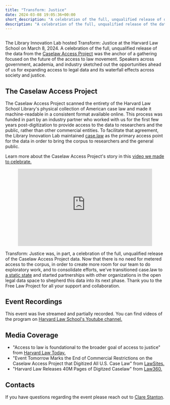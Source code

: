 ```yaml
---
title: "Transform: Justice"
date: 2024-03-08 19:05:36+00:00
short_description: "A celebration of the full, unqualified release of data from the Caselaw Access Project."
description: "A celebration of the full, unqualified release of the data from the Caselaw Access Project will be the anchor of an event focused on the future of the access to law movement. Speakers across government, academia, and industry will sketch out the opportunities ahead of us for expanding access to legal data and its waterfall effects across society and justice."
---
```


<img src="{{ site.baseurl }}/assets/images/transform-justice-banner-small.jpg" alt=""/>

The Library Innovation Lab hosted Transform: Justice at the Harvard Law School on March 8, 2024. A celebration of the full, unqualified release of the data from the <a href="https://case.law">Caselaw Access Project</a> was the anchor of a gathering focused on the future of the access to law movement. Speakers across government, academia, and industry sketched out the opportunities ahead of us for expanding access to legal data and its waterfall effects across society and justice.

## The Caselaw Access Project

The Caselaw Access Project scanned the entirety of the Harvard Law School Library's physical collection of American case law and made it machine-readable in a consistent format available online. This process was funded in part by an industry partner who worked with us for the first few years post-digitization to provide access to the data to researchers and the public, rather than other commercial entities. To facilitate that agreement, the Library Innovation Lab maintained <a href="https://old.case.law">case.law</a> as the primary access point for the data in order to bring the corpus to researchers and the general public.

Learn more about the Caselaw Access Project's story in this [video we made to celebrate.](https://vimeo.com/922493882)

<figure style="max-width: 100%; padding: 48.5% 0px 0px 0px; position:relative;">
  <iframe src="https://player.vimeo.com/video/922493882?h=7329f9219c" style="position:absolute;top:0;left:0;width:100%;height:100%;" frameborder="0" allow="autoplay; fullscreen; picture-in-picture" allowfullscreen></iframe>
</figure>
<script src="https://player.vimeo.com/api/player.js"></script>

Transform: Justice was, in part, a celebration of the full, unqualified release of the Caselaw Access Project data. Now that there is no need for metered access to the corpus, in order to create more room for our team to do exploratory work, and to consolidate efforts, we've transitioned case.law to <a href="https://case.law">a static state</a> and started partnerships with other organizations in the open legal data space to shepherd this data into its next phase. Thank you to the Free Law Project for all your support and collaboration.

## Event Recordings

This event was live streamed and partially recorded. You can find videos of the program on <a href="https://www.youtube.com/watch?v=VQH_GDcWANA&list=PL2q2U2nTrWq2TIUzQ4l36rl5Fpp5p5y1a">Harvard Law School's Youtube channel.</a>

## Media Coverage

- "Access to law is foundational to the broader goal of access to justice" from <a href="https://hls.harvard.edu/today/caselaw-access-project-conference-marks-full-release-of-digitized-decisions/">Harvard Law Today.</a>
- "Event Tomorrow Marks the End of Commercial Restrictions on the Caselaw Access Project that Digitized All U.S. Case Law" from <a href="https://www.lawnext.com/2024/03/event-tomorrow-marks-the-end-of-commercial-restrictions-on-the-caselaw-access-project-that-digitized-all-u-s-case-law.html">LawSites.</a>
- "Harvard Law Releases 40M Pages of Digitzed Caselaw" from <a href="https://www.law360.com/pulse/articles/1811270">Law360.</a>

## Contacts

If you have questions regarding the event please reach out to <a href="mailto:cstanton@law.harvard.edu?subject=Transform%20Justice%20Question%20">Clare Stanton</a>.
